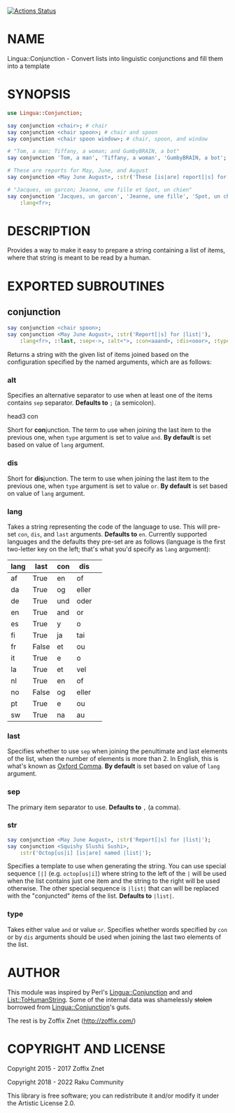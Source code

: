 [![Actions Status](https://github.com/raku-community-modules/Lingua-Conjunction/actions/workflows/test.yml/badge.svg)](https://github.com/raku-community-modules/Lingua-Conjunction/actions)

NAME
====

Lingua::Conjunction - Convert lists into linguistic conjunctions and fill them into a template

SYNOPSIS
========

```raku
use Lingua::Conjunction;

say conjunction <chair>; # chair
say conjunction <chair spoon>; # chair and spoon
say conjunction <chair spoon window>; # chair, spoon, and window

# "Tom, a man; Tiffany, a woman; and GumbyBRAIN, a bot"
say conjunction 'Tom, a man', 'Tiffany, a woman', 'GumbyBRAIN, a bot';

# These are reports for May, June, and August
say conjunction <May June August>, :str('These [is|are] report[|s] for |list|');

# "Jacques, un garcon; Jeanne, une fille et Spot, un chien"
say conjunction 'Jacques, un garcon', 'Jeanne, une fille', 'Spot, un chien',
    :lang<fr>;
```

DESCRIPTION
===========

Provides a way to make it easy to prepare a string containing a list of items, where that string is meant to be read by a human.

EXPORTED SUBROUTINES
====================

conjunction
-----------

```raku
say conjunction <chair spoon>;
say conjunction <May June August>, :str('Report[|s] for |list|'),
    :lang<fr>, :!last, :sep<·>, :alt<°>, :con<aaand>, :dis<ooor>, :type<or>;
```

Returns a string with the given list of items joined based on the configuration specified by the named arguments, which are as follows:

### alt

Specifies an alternative separator to use when at least one of the items contains `sep` separator. **Defaults to** `;` (a semicolon).

head3 con

Short for **con**junction. The term to use when joining the last item to the previous one, when `type` argument is set to value `and`. **By default** is set based on value of `lang` argument.

### dis

Short for **dis**junction. The term to use when joining the last item to the previous one, when `type` argument is set to value `or`. **By default** is set based on value of `lang` argument.

### lang

Takes a string representing the code of the language to use. This will pre-set `con`, `dis`, and `last` arguments. **Defaults to** `en`. Currently supported languages and the defaults they pre-set are as follows (language is the first two-letter key on the left; that's what you'd specify as `lang` argument):

<table class="pod-table">
<thead><tr>
<th>lang</th> <th>last</th> <th>con</th> <th>dis</th> <th></th>
</tr></thead>
<tbody>
<tr> <td>af</td> <td>True</td> <td>en</td> <td>of</td> <td></td> </tr> <tr> <td>da</td> <td>True</td> <td>og</td> <td>eller</td> <td></td> </tr> <tr> <td>de</td> <td>True</td> <td>und</td> <td>oder</td> <td></td> </tr> <tr> <td>en</td> <td>True</td> <td>and</td> <td>or</td> <td></td> </tr> <tr> <td>es</td> <td>True</td> <td>y</td> <td>o</td> <td></td> </tr> <tr> <td>fi</td> <td>True</td> <td>ja</td> <td>tai</td> <td></td> </tr> <tr> <td>fr</td> <td>False</td> <td>et</td> <td>ou</td> <td></td> </tr> <tr> <td>it</td> <td>True</td> <td>e</td> <td>o</td> <td></td> </tr> <tr> <td>la</td> <td>True</td> <td>et</td> <td>vel</td> <td></td> </tr> <tr> <td>nl</td> <td>True</td> <td>en</td> <td>of</td> <td></td> </tr> <tr> <td>no</td> <td>False</td> <td>og</td> <td>eller</td> <td></td> </tr> <tr> <td>pt</td> <td>True</td> <td>e</td> <td>ou</td> <td></td> </tr> <tr> <td>sw</td> <td>True</td> <td>na</td> <td>au</td> <td></td> </tr>
</tbody>
</table>

### last

Specifies whether to use `sep` when joining the penultimate and last elements of the list, when the number of elements is more than 2. In English, this is what's known as [Oxford Comma](https://en.wikipedia.org/wiki/Serial_comma). **By default** is set based on value of `lang` argument.

### sep

The primary item separator to use. **Defaults to** `,` (a comma).

### str

```raku
say conjunction <May June August>, :str('Report[|s] for |list|');
say conjunction <Squishy Slushi Sushi>,
    :str('Octop[us|i] [is|are] named |list|');
```

Specifies a template to use when generating the string. You can use special sequence `[|]` (e.g. `octop[us|i]`) where string to the left of the `|` will be used when the list contains just one item and the string to the right will be used otherwise. The other special sequence is `|list|` that can will be replaced with the "conjuncted" items of the list. **Defaults to** `|list|`.

### type

Takes either value `and` or value `or`. Specifies whether words specified by `con` or by `dis` arguments should be used when joining the last two elements of the list.

AUTHOR
======

This module was inspired by Perl's [Lingua::Conjunction](https://metacpan.org/pod/Lingua::Conjunction) and and [List::ToHumanString](https://metacpan.org/pod/List::ToHumanString). Some of the internal data was shamelessly ~~stolen~~ borrowed from [Lingua::Conjunction](https://metacpan.org/pod/Lingua::Conjunction)'s guts.

The rest is by Zoffix Znet (http://zoffix.com/)

COPYRIGHT AND LICENSE
=====================

Copyright 2015 - 2017 Zoffix Znet

Copyright 2018 - 2022 Raku Community

This library is free software; you can redistribute it and/or modify it under the Artistic License 2.0.

